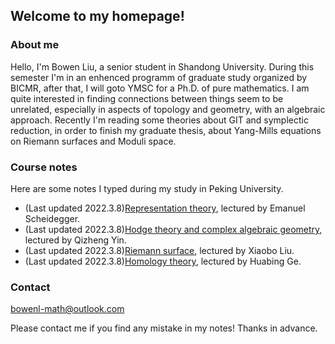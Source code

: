 ## Welcome to my homepage!

### About me
Hello, I'm Bowen Liu, a senior student in Shandong University. During this semester I'm in an enhenced programm of graduate study organized by BICMR, after that, I will goto YMSC for a Ph.D. of pure mathematics. I am quite interested in finding connections between things seem to be unrelated, especially in aspects of topology and geometry, with an algebraic approach. Recently I'm reading some theories about GIT and symplectic reduction, in order to finish my graduate thesis, about Yang-Mills equations on Riemann surfaces and Moduli space.

### Course notes

Here are some notes I typed during my study in Peking University.
* (Last updated 2022.3.8)[Representation theory](notes/Representation_theory.pdf), lectured by Emanuel Scheidegger.
* (Last updated 2022.3.8)[Hodge theory and complex algebraic geometry](notes/Hodge_theory_and_Complex_Algebra_Geometry.pdf), lectured by Qizheng Yin.
* (Last updated 2022.3.8)[Riemann surface](notes/Riemann_surface.pdf), lectured by Xiaobo Liu.
* (Last updated 2022.3.8)[Homology theory](notes/homology.pdf), lectured by Huabing Ge.

### Contact
bowenl-math@outlook.com

Please contact me if you find any mistake in my notes! Thanks in advance.

